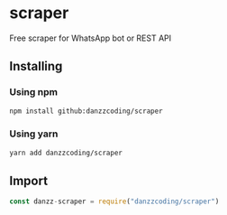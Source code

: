 # scraper
Free scraper for WhatsApp bot or REST API

## Installing
### Using npm
```bash
npm install github:danzzcoding/scraper
```
### Using yarn
```bash
yarn add danzzcoding/scraper
```

## Import
```javascript
const danzz-scraper = require("danzzcoding/scraper")
```
